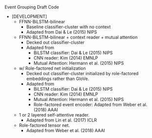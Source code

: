 Event Grouping Draft Code


* \[DEVELOPMENT\] 
  * FFNN-BiLSTM-bilinear
    * Baseline classifier-cluster with no context
    * Adapted from Dai & Le (2015) NIPS
  * FFNN-BiLSTM-bilinear + context reader + mutual attention
    * Decked out classifier-cluster
    * Adapted from 
      * BiLSTM classifier: Dai & Le (2015) NIPS
      * CNN reader: Kim (2014) EMNLP
      * Mutual Attention: Hermann et al. (2015) NIPS
  * w/ Role-factored net initialization
    * Decked out classifier-cluster initialized by role-factored embeddings rather than GloVe.
    * Adapted from 
      * BiLSTM classifier: Dai & Le (2015) NIPS
      * CNN reader: Kim (2014) EMNLP
      * Mutual Attention: Hermann et al. (2015) NIPS
      * Role-factored event encoder: Adapted from Weber et al. (2018) AAAI
  * 1 or 2 layered self-attentive reader.
    * Adapted from Lin et al. (2017) ICLR
  * Role-factored tensor net.
    * Adapted from Weber et al. (2018) AAAI
